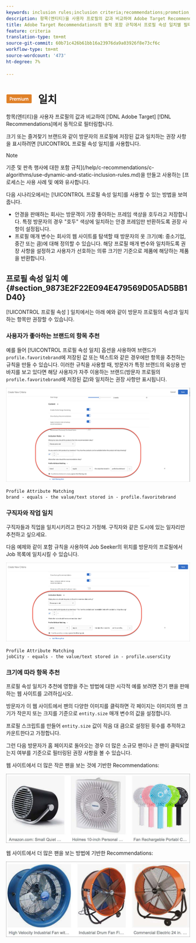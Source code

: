 ```yaml
---
keywords: inclusion rules;inclusion criteria;recommendations;promotion;promotions;dynamic filtering;dynamic;profile attribute matching
description: 항목(엔티티)을 사용자 프로필의 값과 비교하여 Adobe Target Recommendations에서 동적으로 필터링합니다.
title: Adobe Target Recommendations의 동적 포함 규칙에서 프로필 속성 일치별 필터링
feature: criteria
translation-type: tm+mt
source-git-commit: 60b71c426b61bb16a23976da9a03926f8e73cf6c
workflow-type: tm+mt
source-wordcount: '473'
ht-degree: 7%

---
```



# ![PREMIUMProfile 속성 ](/help/assets/premium.png) 일치

항목(엔티티)을 사용자 프로필의 값과 비교하여 [!DNL Adobe Target] [!DNL Recommendations]에서 동적으로 필터링합니다.

크기 또는 즐겨찾기 브랜드와 같이 방문자의 프로필에 저장된 값과 일치하는 권장 사항을 표시하려면 [!UICONTROL 프로필 속성 일치]를 사용합니다.

>[!NOTE]
>
>기준 및 판촉 행사에 대한 포함 규칙](/help/c-recommendations/c-algorithms/use-dynamic-and-static-inclusion-rules.md)을 만들고 사용하는 [프로세스는 사용 사례 및 예와 유사합니다.

다음 시나리오에서는 [!UICONTROL 프로필 속성 일치]를 사용할 수 있는 방법을 보여줍니다.

* 안경을 판매하는 회사는 방문객이 가장 좋아하는 프레임 색상을 호두라고 저장합니다. 특정 방문자의 경우 &quot;호두&quot; 색상에 일치하는 안경 프레임만 반환하도록 권장 사항이 설정됩니다.
* 프로필 매개 변수는 회사의 웹 사이트를 탐색할 때 방문자의 옷 크기(예: 중소기업, 중간 또는 큼)에 대해 정의할 수 있습니다. 해당 프로필 매개 변수와 일치하도록 권장 사항을 설정하고 사용자가 선호하는 의류 크기만 기준으로 제품에 해당하는 제품을 반환합니다.

## 프로필 속성 일치 예 {#section_9873E2F22E094E479569D05AD5BB1D40}

[!UICONTROL 프로필 속성 ] 일치에서는 아래 예와 같이 방문자 프로필의 속성과 일치하는 항목만 권장할 수 있습니다.

### 사용자가 좋아하는 브랜드의 항목 추천

예를 들어 [!UICONTROL 프로필 속성 일치] 옵션을 사용하여 브랜드가 `profile.favoritebrand`에 저장된 값 또는 텍스트와 같은 경우에만 항목을 추천하는 규칙을 만들 수 있습니다. 이러한 규칙을 사용할 때, 방문자가 특정 브랜드의 육상용 반바지를 보고 있다면 해당 사용자가 자주 이용하는 브랜드(방문자 프로필의 `profile.favoritebrand`에 저장된 값)와 일치하는 권장 사항만 표시됩니다.

![즐겨찾기 브랜드](/help/c-recommendations/c-algorithms/assets/favorite-brand.png)

```
Profile Attribute Matching
brand - equals - the value/text stored in - profile.favoritebrand
```

### 구직자와 작업 일치

구직자들과 직업을 일치시키려고 한다고 가정해. 구직자와 같은 도시에 있는 일자리만 추천하고 싶으세요.

다음 예제와 같이 포함 규칙을 사용하여 Job Seeker의 위치를 방문자의 프로필에서 Job 목록에 일치시킬 수 있습니다.

![사용자 구/군/시](/help/c-recommendations/c-algorithms/assets/city.png)

```
Profile Attribute Matching
jobCity - equals - the value/text stored in - profile.usersCity
```

### 크기에 따라 항목 추천

프로필 속성 일치가 추천에 영향을 주는 방법에 대한 시각적 예를 보려면 전기 팬을 판매하는 웹 사이트를 고려하십시오.

방문자가 이 웹 사이트에서 팬의 다양한 이미지를 클릭하면 각 페이지는 이미지의 팬 크기가 작은지 또는 크지를 기준으로 `entity.size` 매개 변수의 값을 설정합니다.

프로필 스크립트를 만들어 `entity.size` 값이 작음 대 큼으로 설정된 횟수를 추적하고 카운트한다고 가정합니다.

그런 다음 방문자가 홈 페이지로 돌아오는 경우 더 많은 소규모 팬이나 큰 팬이 클릭되었는지 여부를 기준으로 필터링된 권장 사항을 볼 수 있습니다.

웹 사이트에서 더 많은 작은 팬을 보는 것에 기반한 Recommendations:

![소규모 팬 추천](/help/c-recommendations/c-algorithms/assets/small-fans.png)

웹 사이트에서 더 많은 팬을 보는 방법에 기반한 Recommendations:

![대형 팬 추천](/help/c-recommendations/c-algorithms/assets/large-fans.png)